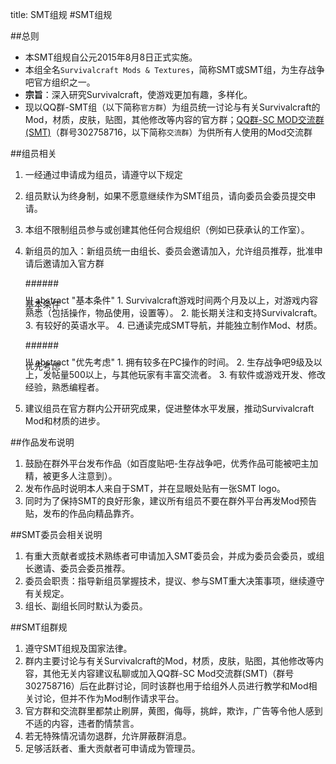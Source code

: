 title: SMT组规
#SMT组规

##总则
* 本SMT组规自公元2015年8月8日正式实施。
* 本组全名`Survivalcraft Mods & Textures`，简称SMT或SMT组，为生存战争吧官方组织之一。
* **宗旨**：深入研究Survivalcraft，使游戏更加有趣，多样化。
* 现以QQ群-SMT组（以下简称`官方群`）为组员统一讨论与有关Survivalcraft的Mod，材质，皮肤，贴图，其他修改等内容的官方群；[QQ群-SC MOD交流群(SMT)](http://shang.qq.com/wpa/qunwpa?idkey=ff7d30bde77e41883745af6608e898c34b5fd5509e3d63fb7a1aa97425709657)（群号302758716，以下简称`交流群`）为供所有人使用的Mod交流群

##组员相关
1. 一经通过申请成为组员，请遵守以下规定
2. 组员默认为终身制，如果不愿意继续作为SMT组员，请向委员会委员提交申请。
3. 本组不限制组员参与或创建其他任何合规组织（例如已获承认的工作室）。
4. 新组员的加入：新组员统一由组长、委员会邀请加入，允许组员推荐，批准申请后邀请加入官方群

    ######<div class="hide">基本条件</div>
    <div style="margin-top:-40px">
    
    !!! abstract "基本条件"
        1. Survivalcraft游戏时间两个月及以上，对游戏内容熟悉（包括操作，物品使用，设置等）。
        2. 能长期关注和支持Survivalcraft。
        3. 有较好的英语水平。
        4. 已通读完成SMT导航，并能独立制作Mod、材质。
    </div>
        
    ######<div class="hide">优先考虑</div>
    <div style="margin-top:-40px">
    
    !!! abstract "优先考虑"
        1. 拥有较多在PC操作的时间。
        2. 生存战争吧9级及以上，发帖量500以上，与其他玩家有丰富交流者。
        3. 有软件或游戏开发、修改经验，熟悉编程者。
    </div>
        
5. 建议组员在官方群内公开研究成果，促进整体水平发展，推动Survivalcraft Mod和材质的进步。

##作品发布说明
1. 鼓励在群外平台发布作品（如百度贴吧-生存战争吧，优秀作品可能被吧主加精，被更多人注意到）。
2. 发布作品时说明本人来自于SMT，并在显眼处贴有一张SMT logo。
3. 同时为了保持SMT的良好形象，建议所有组员不要在群外平台再发Mod预告贴，发布的作品向精品靠齐。

##SMT委员会相关说明
1. 有重大贡献者或技术熟练者可申请加入SMT委员会，并成为委员会委员，或组长邀请、委员会委员推荐。
2. 委员会职责：指导新组员掌握技术，提议、参与SMT重大决策事项，继续遵守有关规定。
3. 组长、副组长同时默认为委员。

##SMT组群规
1. 遵守SMT组规及国家法律。
2. 群内主要讨论与有关Survivalcraft的Mod，材质，皮肤，贴图，其他修改等内容，其他无关内容建议私聊或加入QQ群-SC Mod交流群(SMT)（群号302758716）后在此群讨论，同时该群也用于给组外人员进行教学和Mod相关讨论，但并不作为Mod制作请求平台。
3. 官方群和交流群里都禁止刷屏，黄图，侮辱，挑衅，欺诈，广告等令他人感到不适的内容，违者酌情禁言。
4. 若无特殊情况请勿退群，允许屏蔽群消息。
5. 足够活跃者、重大贡献者可申请成为管理员。